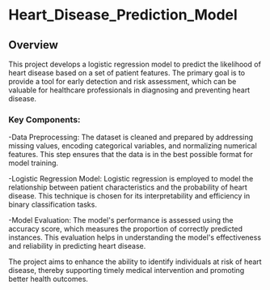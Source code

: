 # Heart_Disease_Prediction_Model
## Overview
This project develops a logistic regression model to predict the likelihood of heart disease based on a set of patient features. The primary goal is to provide a tool for early detection and risk assessment, which can be valuable for healthcare professionals in diagnosing and preventing heart disease.
### Key Components:
-Data Preprocessing: The dataset is cleaned and prepared by addressing missing values, encoding categorical variables, and normalizing numerical features. This step ensures that the data is in the best possible format for model training.

-Logistic Regression Model: Logistic regression is employed to model the relationship between patient characteristics and the probability of heart disease. This technique is chosen for its interpretability and efficiency in binary classification tasks.

-Model Evaluation: The model's performance is assessed using the accuracy score, which measures the proportion of correctly predicted instances. This evaluation helps in understanding the model's effectiveness and reliability in predicting heart disease.

The project aims to enhance the ability to identify individuals at risk of heart disease, thereby supporting timely medical intervention and promoting better health outcomes.

